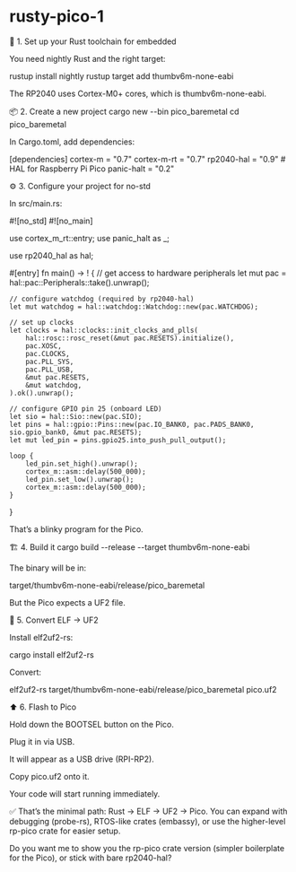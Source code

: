 # rusty-pico-1


🔧 1. Set up your Rust toolchain for embedded

You need nightly Rust and the right target:

rustup install nightly
rustup target add thumbv6m-none-eabi


The RP2040 uses Cortex-M0+ cores, which is thumbv6m-none-eabi.

📦 2. Create a new project
cargo new --bin pico_baremetal
cd pico_baremetal


In Cargo.toml, add dependencies:

[dependencies]
cortex-m = "0.7"
cortex-m-rt = "0.7"
rp2040-hal = "0.9"   # HAL for Raspberry Pi Pico
panic-halt = "0.2"

⚙️ 3. Configure your project for no-std

In src/main.rs:

#![no_std]
#![no_main]

use cortex_m_rt::entry;
use panic_halt as _;

use rp2040_hal as hal;

#[entry]
fn main() -> ! {
    // get access to hardware peripherals
    let mut pac = hal::pac::Peripherals::take().unwrap();

    // configure watchdog (required by rp2040-hal)
    let mut watchdog = hal::watchdog::Watchdog::new(pac.WATCHDOG);

    // set up clocks
    let clocks = hal::clocks::init_clocks_and_plls(
        hal::rosc::rosc_reset(&mut pac.RESETS).initialize(),
        pac.XOSC,
        pac.CLOCKS,
        pac.PLL_SYS,
        pac.PLL_USB,
        &mut pac.RESETS,
        &mut watchdog,
    ).ok().unwrap();

    // configure GPIO pin 25 (onboard LED)
    let sio = hal::Sio::new(pac.SIO);
    let pins = hal::gpio::Pins::new(pac.IO_BANK0, pac.PADS_BANK0, sio.gpio_bank0, &mut pac.RESETS);
    let mut led_pin = pins.gpio25.into_push_pull_output();

    loop {
        led_pin.set_high().unwrap();
        cortex_m::asm::delay(500_000);
        led_pin.set_low().unwrap();
        cortex_m::asm::delay(500_000);
    }
}


That’s a blinky program for the Pico.

🏗 4. Build it
cargo build --release --target thumbv6m-none-eabi


The binary will be in:

target/thumbv6m-none-eabi/release/pico_baremetal


But the Pico expects a UF2 file.

🔄 5. Convert ELF → UF2

Install elf2uf2-rs:

cargo install elf2uf2-rs


Convert:

elf2uf2-rs target/thumbv6m-none-eabi/release/pico_baremetal pico.uf2

⬆️ 6. Flash to Pico

Hold down the BOOTSEL button on the Pico.

Plug it in via USB.

It will appear as a USB drive (RPI-RP2).

Copy pico.uf2 onto it.

Your code will start running immediately.

✅ That’s the minimal path: Rust → ELF → UF2 → Pico.
You can expand with debugging (probe-rs), RTOS-like crates (embassy), or use the higher-level rp-pico crate for easier setup.

Do you want me to show you the rp-pico crate version (simpler boilerplate for the Pico), or stick with bare rp2040-hal?
